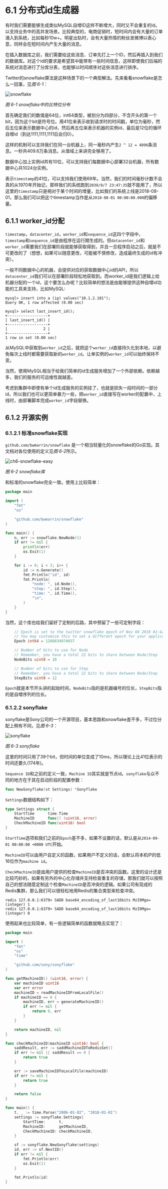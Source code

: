 # 6.1 分布式id生成器

有时我们需要能够生成类似MySQL自增ID这样不断增大，同时又不会重复的id。以支持业务中的高并发场景。比较典型的，电商促销时，短时间内会有大量的订单涌入到系统，比如每秒10w+。明星出轨时，会有大量热情的粉丝发微博以表心意，同样会在短时间内产生大量的消息。

在插入数据库之前，我们需要给这些消息、订单先打上一个ID，然后再插入到我们的数据库。对这个id的要求是希望其中能带有一些时间信息，这样即使我们后端的系统对消息进行了分库分表，也能够以时间顺序对这些消息进行排序。

Twitter的snowflake算法是这种场景下的一个典型解法。先来看看snowflake是怎么一回事，见*图 6-1*：

![snowflake](../images/ch6-snowflake.png)

*图 6-1 snowflake中的比特位分布*

首先确定我们的数值是64位，int64类型，被划分为四部分，不含开头的第一个bit，因为这个bit是符号位。用41位来表示收到请求时的时间戳，单位为毫秒，然后五位来表示数据中心的id，然后再五位来表示机器的实例id，最后是12位的循环自增id（到达1111,1111,1111后会归0）。

这样的机制可以支持我们在同一台机器上，同一毫秒内产生`2 ^ 12 = 4096`条消息。一秒共409.6万条消息。从值域上来讲完全够用了。

数据中心加上实例id共有10位，可以支持我们每数据中心部署32台机器，所有数据中心共1024台实例。

表示`timestamp`的41位，可以支持我们使用69年。当然，我们的时间毫秒计数不会真的从1970年开始记，那样我们的系统跑到`2039/9/7 23:47:35`就不能用了，所以这里的`timestamp`只是相对于某个时间的增量，比如我们的系统上线是2018-08-01，那么我们可以把这个timestamp当作是从`2018-08-01 00:00:00.000`的偏移量。

## 6.1.1 worker_id分配

`timestamp`，`datacenter_id`，`worker_id`和`sequence_id`这四个字段中，`timestamp`和`sequence_id`是由程序在运行期生成的。但`datacenter_id`和`worker_id`需要我们在部署阶段就能够获取得到，并且一旦程序启动之后，就是不可更改的了（想想，如果可以随意更改，可能被不慎修改，造成最终生成的id有冲突）。

一般不同数据中心的机器，会提供对应的获取数据中心id的API，所以`datacenter_id`我们可以在部署阶段轻松地获取到。而worker_id是我们逻辑上给机器分配的一个id，这个要怎么办呢？比较简单的想法是由能够提供这种自增id功能的工具来支持，比如MySQL:

```shell
mysql> insert into a (ip) values("10.1.2.101");
Query OK, 1 row affected (0.00 sec)

mysql> select last_insert_id();
+------------------+
| last_insert_id() |
+------------------+
|                2 |
+------------------+
1 row in set (0.00 sec)
```

从MySQL中获取到`worker_id`之后，就把这个`worker_id`直接持久化到本地，以避免每次上线时都需要获取新的`worker_id`。让单实例的`worker_id`可以始终保持不变。

当然，使用MySQL相当于给我们简单的id生成服务增加了一个外部依赖。依赖越多，我们的服务的可运维性就越差。

考虑到集群中即使有单个id生成服务的实例挂了，也就是损失一段时间的一部分id，所以我们也可以更简单暴力一些，把`worker_id`直接写在worker的配置中，上线时，由部署脚本完成`worker_id`字段替换。

## 6.1.2 开源实例

### 6.1.2.1 标准snowflake实现

`github.com/bwmarrin/snowflake` 是一个相当轻量化的snowflake的Go实现。其文档对各位使用的定义见*图 6-2*所示。

![ch6-snowflake-easy](../images/ch6-snowflake-easy.png)

*图 6-2 snowflake库*

和标准的snowflake完全一致。使用上比较简单：

```go
package main

import (
	"fmt"
	"os"

	"github.com/bwmarrin/snowflake"
)

func main() {
	n, err := snowflake.NewNode(1)
	if err != nil {
		println(err)
		os.Exit(1)
	}

	for i := 0; i < 3; i++ {
		id := n.Generate()
		fmt.Println("id", id)
		fmt.Println(
			"node: ", id.Node(),
			"step: ", id.Step(),
			"time: ", id.Time(),
			"\n",
		)
	}
}
```

当然，这个库也给我们留好了定制的后路，其中预留了一些可定制字段：

```go
	// Epoch is set to the twitter snowflake epoch of Nov 04 2010 01:42:54 UTC
	// You may customize this to set a different epoch for your application.
	Epoch int64 = 1288834974657

	// Number of bits to use for Node
	// Remember, you have a total 22 bits to share between Node/Step
	NodeBits uint8 = 10

	// Number of bits to use for Step
	// Remember, you have a total 22 bits to share between Node/Step
	StepBits uint8 = 12
```

`Epoch`就是本节开头讲的起始时间，`NodeBits`指的是机器编号的位长，`StepBits`指的是自增序列的位长。

### 6.1.2.2 sonyflake

sonyflake是Sony公司的一个开源项目，基本思路和snowflake差不多，不过位分配上稍有不同，见*图 6-3*：

![sonyflake](../images/ch6-snoyflake.png)

*图 6-3 sonyflake*

这里的时间只用了39个bit，但时间的单位变成了10ms，所以理论上比41位表示的时间还要久(174年)。

`Sequence ID`和之前的定义一致，`Machine ID`其实就是节点id。`sonyflake`与众不同的地方在于其在启动阶段的配置参数：

```go
func NewSonyflake(st Settings) *Sonyflake
```

`Settings`数据结构如下：

```go
type Settings struct {
	StartTime      time.Time
	MachineID      func() (uint16, error)
	CheckMachineID func(uint16) bool
}
```

`StartTime`选项和我们之前的`Epoch`差不多，如果不设置的话，默认是从`2014-09-01 00:00:00 +0000 UTC`开始。

`MachineID`可以由用户自定义的函数，如果用户不定义的话，会默认将本机IP的低16位作为`machine id`。

`CheckMachineID`是由用户提供的检查`MachineID`是否冲突的函数。这里的设计还是比较巧妙的，如果有另外的中心化存储并支持检查重复的存储，那我们就可以按照自己的想法随意定制这个检查`MachineID`是否冲突的逻辑。如果公司有现成的Redis集群，那么我们可以很轻松地用Redis的集合类型来检查冲突。

```shell
redis 127.0.0.1:6379> SADD base64_encoding_of_last16bits MzI0Mgo=
(integer) 1
redis 127.0.0.1:6379> SADD base64_encoding_of_last16bits MzI0Mgo=
(integer) 0
```

使用起来也比较简单，有一些逻辑简单的函数就略去实现了：

```go
package main

import (
	"fmt"
	"os"
	"time"

	"github.com/sony/sonyflake"
)

func getMachineID() (uint16, error) {
	var machineID uint16
	var err error
	machineID = readMachineIDFromLocalFile()
	if machineID == 0 {
		machineID, err = generateMachineID()
		if err != nil {
			return 0, err
		}
	}

	return machineID, nil
}

func checkMachineID(machineID uint16) bool {
	saddResult, err := saddMachineIDToRedisSet()
	if err != nil || saddResult == 0 {
		return true
	}

	err := saveMachineIDToLocalFile(machineID)
	if err != nil {
		return true
	}

	return false
}

func main() {
	t, _ := time.Parse("2006-01-02", "2018-01-01")
	settings := sonyflake.Settings{
		StartTime:      t,
		MachineID:      getMachineID,
		CheckMachineID: checkMachineID,
	}

	sf := sonyflake.NewSonyflake(settings)
	id, err := sf.NextID()
	if err != nil {
		fmt.Println(err)
		os.Exit(1)
	}

	fmt.Println(id)
}
```
